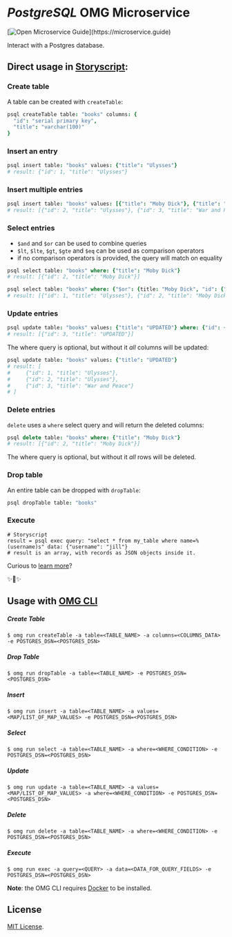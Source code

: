 # _PostgreSQL_ OMG Microservice

[![Open Microservice Guide](https://img.shields.io/badge/OMG%20Enabled-👍-green.svg?)](https://microservice.guide)

Interact with a Postgres database.

## Direct usage in [Storyscript](https://storyscript.io/):

### Create table

A table can be created with `createTable`:

```coffee
psql createTable table: "books" columns: {
  "id": "serial primary key",
  "title": "varchar(100)"
}
```

### Insert an entry

```coffee
psql insert table: "books" values: {"title": "Ulysses"}
# result: {"id": 1, "title": "Ulysses"}
```

### Insert multiple entries

```coffee
psql insert table: "books" values: [{"title": "Moby Dick"}, {"title": "War and Peace"}]
# result: [{"id": 2, "title": "Ulysses"}, {"id": 3, "title": "War and Peace"}]
```

### Select entries

- `$and` and `$or` can be used to combine queries
- `$lt`, `$lte`, `$gt`, `$gte` and `$eq` can be used as comparison operators
- if no comparison operators is provided, the query will match on equality

```coffee
psql select table: "books" where: {"title": "Moby Dick"}
# result: [{"id": 2, "title": "Moby Dick"}]
```

```coffee
psql select table: "books" where: {"$or": {title: "Moby Dick", "id": {"$lt": 2}}}
# result: [{"id": 1, "title": "Ulysses"}, {"id": 2, "title": "Moby Dick"}]
```

### Update entries

```coffee
psql update table: "books" values: {"title": "UPDATED"} where: {"id": {"$gt": 2}}
# result: [{"id": 3, "title": "UPDATED"}]
```

The where query is optional, but without it _all_ columns will be updated:

```coffee
psql update table: "books" values: {"title": "UPDATED"}
# result: [
#     {"id": 1, "title": "Ulysses"},
#     {"id": 2, "title": "Ulysses"},
#     {"id": 3, "title": "War and Peace"}
# ]
```

### Delete entries

`delete` uses a `where` select query and will return the deleted columns:

```coffee
psql delete table: "books" where: {"title": "Moby Dick"}
# result: [{"id": 2, "title": "Moby Dick"}]
```

The where query is optional, but without it _all_ rows will be deleted.

### Drop table

An entire table can be dropped with `dropTable`:

```coffee
psql dropTable table: "books"
```

### Execute

```storyscript
# Storyscript
result = psql exec query: "select * from my_table where name=%(username)s" data: {"username": "jill"}
# result is an array, with records as JSON objects inside it.
```

Curious to [learn more](https://docs.storyscript.io/)?

✨🍰✨

## Usage with [OMG CLI](https://www.npmjs.com/package/omg)

##### Create Table
```shell
$ omg run createTable -a table=<TABLE_NAME> -a columns=<COLUMNS_DATA> -e POSTGRES_DSN=<POSTGRES_DSN>
```
##### Drop Table
```shell
$ omg run dropTable -a table=<TABLE_NAME> -e POSTGRES_DSN=<POSTGRES_DSN>
```

##### Insert
```shell
$ omg run insert -a table=<TABLE_NAME> -a values=<MAP/LIST_OF_MAP_VALUES> -e POSTGRES_DSN=<POSTGRES_DSN>
```

##### Select
```shell
$ omg run select -a table=<TABLE_NAME> -a where=<WHERE_CONDITION> -e POSTGRES_DSN=<POSTGRES_DSN>
```

##### Update
```shell
$ omg run update -a table=<TABLE_NAME> -a values=<MAP/LIST_OF_MAP_VALUES> -a where=<WHERE_CONDITION> -e POSTGRES_DSN=<POSTGRES_DSN>
```

##### Delete
```shell
$ omg run delete -a table=<TABLE_NAME> -a where=<WHERE_CONDITION> -e POSTGRES_DSN=<POSTGRES_DSN>
```

##### Execute
```shell
$ omg run exec -a query=<QUERY> -a data=<DATA_FOR_QUERY_FIELDS> -e POSTGRES_DSN=<POSTGRES_DSN>
```


**Note**: the OMG CLI requires [Docker](https://docs.docker.com/install/) to be installed.

## License
[MIT License](https://github.com/omg-services/psql/blob/master/LICENSE).
